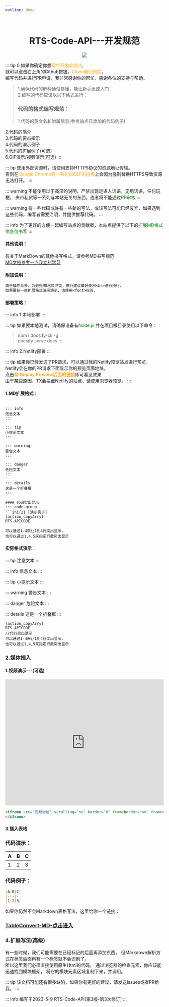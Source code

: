 ```yaml
---
outline: deep
---
```


<div style="display:flex;align-content: flex-start;flex-wrap: nowrap;flex-direction: row;justify-content: center;">
<h1>RTS-Code-API---开发规范</h1>
</div>
<div style="display:flex;align-content: flex-start;flex-wrap: nowrap;flex-direction: row;justify-content: center;">
 <img src="https://jdsalingzx.top/wp-content/uploads/2025/03/logo.png">
 </div>

::: tip
0.如果你确定你想<font color=orange>帮忙开发此站点</font>,<br>
就可以点击右上角的Github按钮，<font color=orange>Clone我们的库</font>，<br>
编写代码并进行PR申请，我非常感谢你的帮忙，感谢各位的支持与帮助。<br>
> 1.确保代码的解释通俗易懂，能让新手迅速入门<br>2.编写的代码应该以以下格式进行：
> <h3>代码的格式编写规范：</h3>1.代码的英文名和附属信息(参考站点已添加的代码例子)<br>
2.代码的简介<br>
3.代码的要点指示<br>
4.代码的演示例子<br>
5.代码的扩展例子(可选)<br>
6.GIF演示/视频演示(可选)
:::

::: tip
使用外部资源时，请使用支持HTTPS协议的资源地址传输。<br>
否则在<font color=orange>Google Chrome等一系列以CEF的内核</font>上会因为强制替换HTTPS导致资源无法打开。
:::

::: warning
不能使用过于高深的说明，严禁出现谜语人话语，无用话语，任何玩梗，
夹带私货等一系列与本站无关的东西，违者将不能通过<font color=green>PR审核</font>
:::

::: warning
有一些代码或许有一些新的写法，或该写法可能已经废弃，如果遇到这些代码，编写者需要注明，并提供推荐代码。
:::

::: info
为了更好的方便一起编写站点的贡献者，本站点提供了以下的<font color=green>扩展MD格式供各位书写</font>
:::

#### 其他说明：
有关于MarkDown的其他书写格式，请参考MD书写规范  
[MD文档参考--点我立刻学习](https://docs.github.com/zh/get-started/writing-on-github/getting-started-with-writing-and-formatting-on-github/basic-writing-and-formatting-syntax)

#### 附加说明：
```txt
由于插件众多，为避免MD格式冲突，换行建议最好使用<br>进行换行，
如果要在一些扩展格式渲染演示，请使用<font>标签,
```

#### 部署策略：

::: info
1.本地部署
:::

::: tip
如果要本地测试，请确保设备有<font color=green>Node.js</font>
并在项目根目录使用以下命令：<br>
> npm i docsify-cli -g<br>docsify serve docs
:::

::: info
2.Netlify部署
:::

::: tip
如果你已经发送了PR请求，可以通过我的Netlify预览站点进行预览，<br>
Netlify会在你的PR请求下面显示你的预览页面地址。<br>
点击<b><font color=orange>😎 Deploy Preview后面的链接</font></b>即可看见效果<br>
由于某些原因，TX会拦截Netlify的站点，请使用浏览器预览。
:::

#### 1.MD扩展格式：

```

::: info
信息文本
:::

::: tip
小提示文本
:::

::: warning
警告文本
:::

::: danger
危险文本
:::

::: details
这是一个折叠框
:::

#### 代码突出显示
::: code-group
```ini{2} [演示例子]
[action_copyArry]
RTS-APICODE

可以通过1-4来让1到4行突出显示，
也可以通过1,4,5来指定行数突出显示
```

#### 实际格式演示：
::: tip
注意文本
:::

::: info
信息文本
:::

::: tip
小提示文本
:::

::: warning
警告文本
:::

::: danger
危险文本
:::

::: details
这是一个折叠框
:::


```ini{2} [演示例子]
[action_copyArry]
RTS-APICODE
//代码突出演示
可以通过1-4来让1到4行突出显示，
也可以通过1,4,5来指定行数突出显示

```

### 2.媒体插入

#### 1.视频演示---(可选)
<iframe src="https://vdse.bdstatic.com//192d9a98d782d9c74c96f09db9378d93.mp4" scrolling="no" border="0" frameborder="no" framespacing="0" allowfullscreen="true" width="100%" height="400">
</iframe>

```html
<iframe src="视频地址" scrolling="no" border="0" frameborder="no" framespacing="0" allowfullscreen="true" width="100%" height="400">
</iframe>
```

#### 3.插入表格

### 代码演示：
|A|B|C|  
|-|-|-
|1|2|3|

### 代码例子：

```markdown
|A|B|C|  
|-|-|-
|1|2|3|
```

如果你仍然不会Markdown表格写法，这里给你一个链接：
<h3><a href="https://tableconvert.com/zh-cn/markdown-to-markdown" target="_blank">TableConvert-MD-点击进入</a></h3>

### 4.扩展写法(高级)

有一些时候，我们可能需要在已经标记的后面再添加东西，
但Markdown解析方式在标签后面再有一个标签就不会识别了。  
所以这里我们必须直接使用原生Html的代码，
通过浏览器的检查元素，你应该能迅速找到模块框架，
将它的模块元素区域复制下来，并调用。

<!-- MarkDown表格必须有上方的分割线以告诉浏览器是表格 -->

::: tip
该文档可能还有很多缺陷，如果你有更好的建议，请发送Issues或者PR给我。
:::

::: info
编写于2023-5-9 RTS-Code-API[第3版-第3次修订]
:::